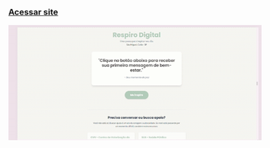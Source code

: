 ### [Acessar site](https://jardeltech.github.io/Respiro-Digital/)

![Site em produção](apresentacao.gif)

